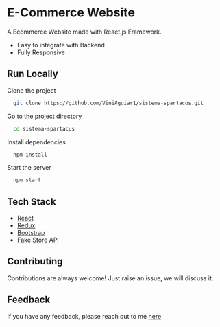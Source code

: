 # E-Commerce Website

A Ecommerce Website made with React.js Framework.


<!-- ## Demo

https://reactjs-ecommerce-app.vercel.app/

## Features -->

- Easy to integrate with Backend
- Fully Responsive

<!-- 
## Screenshots

![App Screenshot](https://i.ibb.co/fQ293tm/image.png) -->



## Run Locally

Clone the project

```bash
  git clone https://github.com/ViniAguiar1/sistema-spartacus.git
```

Go to the project directory

```bash
  cd sistema-spartacus
```

Install dependencies

```bash
  npm install
```

Start the server

```bash
  npm start
```



## Tech Stack

* [React](https://reactjs.org/)
* [Redux](https://redux.js.org/)
* [Bootstrap](https://getbootstrap.com/)
* [Fake Store API](https://fakestoreapi.com/)

## Contributing

Contributions are always welcome!
Just raise an issue, we will discuss it.


## Feedback

If you have any feedback, please reach out to me [here](https://github.com/ViniAguiar1)


